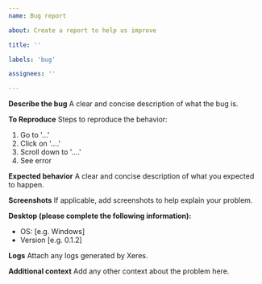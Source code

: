 ```yaml
---
name: Bug report

about: Create a report to help us improve

title: ''

labels: 'bug'

assignees: ''

---
```


**Describe the bug**
A clear and concise description of what the bug is.

**To Reproduce**
Steps to reproduce the behavior:
1. Go to '...'
2. Click on '....'
3. Scroll down to '....'
4. See error

**Expected behavior**
A clear and concise description of what you expected to happen.

**Screenshots**
If applicable, add screenshots to help explain your problem.

**Desktop (please complete the following information):**
 - OS: [e.g. Windows]
 - Version [e.g. 0.1.2]

**Logs**
Attach any logs generated by Xeres.

**Additional context**
Add any other context about the problem here.
